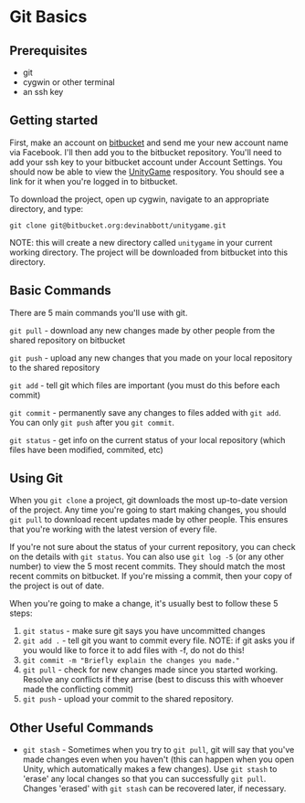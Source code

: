 Git Basics
============

## Prerequisites

* git
* cygwin or other terminal
* an ssh key


## Getting started

First, make an account on [bitbucket] and send me your new account name via Facebook. I'll then add you to the bitbucket repository. You'll need to add your ssh key to your bitbucket account under Account Settings. You should now be able to view the [UnityGame] respository. You should see a link for it when you're logged in to bitbucket.

To download the project, open up cygwin, navigate to an appropriate directory, and type:

`git clone git@bitbucket.org:devinabbott/unitygame.git`

NOTE: this will create a new directory called `unitygame` in your current working directory. The project will be downloaded from bitbucket into this directory.

## Basic Commands

There are 5 main commands you'll use with git.

`git pull` - download any new changes made by other people from the shared repository on bitbucket

`git push` - upload any new changes that you made on your local repository to the shared repository

`git add` - tell git which files are important (you must do this before each commit)

`git commit` - permanently save any changes to files added with `git add`. You can only `git push` after you `git commit`.

`git status` - get info on the current status of your local repository (which files have been modified, commited, etc)


## Using Git

When you `git clone` a project, git downloads the most up-to-date version of the project. Any time you're going to start making changes, you should `git pull` to download recent updates made by other people. This ensures that you're working with the latest version of every file.

If you're not sure about the status of your current repository, you can check on the details with `git status`. You can also use `git log -5` (or any other number) to view the 5 most recent commits. They should match the most recent commits on bitbucket. If you're missing a commit, then your copy of the project is out of date.

When you're going to make a change, it's usually best to follow these 5 steps:

1. `git status` - make sure git says you have uncommitted changes
2. `git add .` - tell git you want to commit every file. NOTE: if git asks you if you would like to force it to add files with -f, do not do this!
3. `git commit -m "Briefly explain the changes you made."`
4. `git pull` - check for new changes made since you started working. Resolve any conflicts if they arrise (best to discuss this with whoever made the conflicting commit)
5. `git push` - upload your commit to the shared repository.


## Other Useful Commands

* `git stash` - Sometimes when you try to `git pull`, git will say that you've made changes even when you haven't (this can happen when you open Unity, which automatically makes a few changes). Use `git stash` to 'erase' any local changes so that you can successfully `git pull`. Changes 'erased' with `git stash` can be recovered later, if necessary.

[bitbucket]: https://bitbucket.org/
[UnityGame]: https://bitbucket.org/devinabbott/unitygame
